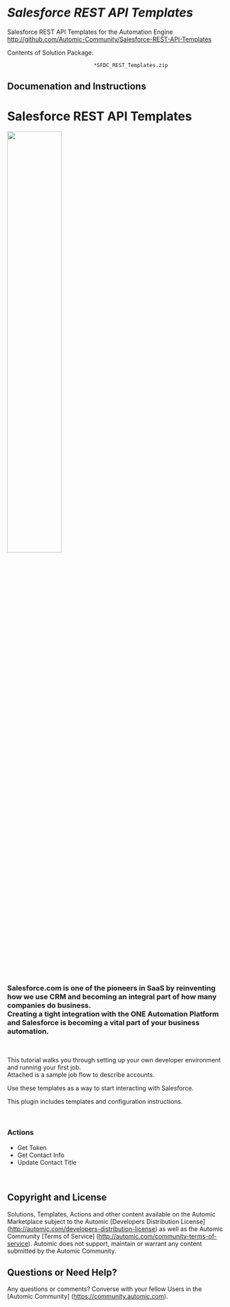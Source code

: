 *Salesforce REST API Templates*
=============


Salesforce REST API Templates for the Automation Engine
http://github.com/Automic-Community/Salesforce-REST-API-Templates

<!-- List of attached files -->
Contents of Solution Package:

						
								*SFDC_REST_Templates.zip
								
						


Documenation and Instructions
---

<h1>Salesforce REST API Templates</h1>
<p><img style="width: 50%;" src="https://df3151666517a355c194-7f96aba474d1a72d6fb3c0ef3f37c089.ssl.cf1.rackcdn.com/images/logos/salesforce_logo.png" alt="" /></p>
<h3>Salesforce.com is one of the pioneers in SaaS by reinventing how we use CRM and becoming an integral part of how many companies do business.<br /> Creating a tight integration with the ONE Automation Platform and Salesforce is becoming a vital part of your business automation.</h3>
<p>&nbsp;</p>
<p>This tutorial walks you through setting up your own developer environment and running your first job. <br /> Attached is a sample job flow to describe accounts.</p>
<p>Use these templates as a way to start interacting with Salesforce.</p>
<p>This plugin includes templates and configuration instructions.</p>
<p>&nbsp;</p>
<h3>Actions</h3>
<ul>
<li>Get Token</li>
<li>Get Contact Info</li>
<li>Update Contact Title</li>
</ul>
<p>&nbsp;</p>

Copyright and License
---

Solutions, Templates, Actions and other content available on the Automic Marketplace subject to the Automic [Developers Distribution License] (http://automic.com/developers-distribution-license) as well as the Automic Community [Terms of Service] (http://automic.com/community-terms-of-service).
Automic does not support, maintain or warrant any content submitted by the Automic Community.



Questions or Need Help? 
---
Any questions or comments? Converse with your fellow Users in the [Automic Community] (https://community.automic.com).